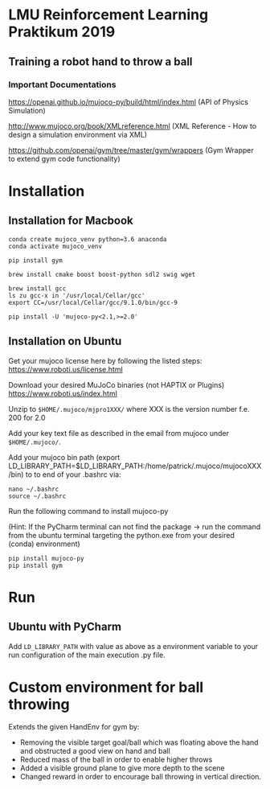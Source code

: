# LMU Reinforcement Learning Praktikum 2019
## Training a robot hand to throw a ball

### Important Documentations

https://openai.github.io/mujoco-py/build/html/index.html (API of Physics Simulation)

http://www.mujoco.org/book/XMLreference.html (XML Reference - How to design a simulation environment via XML)

https://github.com/openai/gym/tree/master/gym/wrappers (Gym Wrapper to extend gym code functionality)

# Installation

## Installation for Macbook
```
conda create mujoco_venv python=3.6 anaconda
conda activate mujoco_venv

pip install gym

brew install cmake boost boost-python sdl2 swig wget

brew install gcc
ls zu gcc-x in '/usr/local/Cellar/gcc'
export CC=/usr/local/Cellar/gcc/9.1.0/bin/gcc-9

pip install -U 'mujoco-py<2.1,>=2.0'
````
## Installation on Ubuntu
Get your mujoco license here by following the listed steps: https://www.roboti.us/license.html

Download your desired MuJoCo binaries (not HAPTIX or Plugins) https://www.roboti.us/index.html

Unzip to ``$HOME/.mujoco/mjpro1XXX/`` where XXX is the version number f.e. 200 for 2.0

Add your key text file as described in the email from mujoco under ``$HOME/.mujoco/``.

Add your mujoco bin path (export LD_LIBRARY_PATH=$LD_LIBRARY_PATH:/home/patrick/.mujoco/mujocoXXX/bin) to to end of your .bashrc via:
```
nano ~/.bashrc
source ~/.bashrc
````

Run the following command to install mujoco-py

(Hint: If the PyCharm terminal can not find the package -> run the command from the ubuntu terminal targeting the python.exe from your desired (conda) environment)

```
pip install mujoco-py
pip install gym
````

# Run

## Ubuntu with PyCharm
Add ``LD_LIBRARY_PATH`` with value as above as a environment variable to your run configuration of the main execution .py file.

# Custom environment for ball throwing

Extends the given HandEnv for gym by:

- Removing the visible target goal/ball which was floating above the hand and obstructed a good view on hand and ball
- Reduced mass of the ball in order to enable higher throws
- Added a visible ground plane to give more depth to the scene
- Changed reward in order to encourage ball throwing in vertical direction.
